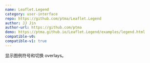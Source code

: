 ```yaml
---
name: Leaflet.Legend
category: user-interface
repo: https://github.com/ptma/Leaflet.Legend
author: JJ Jin
author-url: https://github.com/ptma
demo: https://ptma.github.io/Leaflet.Legend/examples/legend.html
compatible-v0:
compatible-v1: true
---
```


显示图例符号和切换 overlays。
